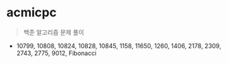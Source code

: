 # acmicpc

> 백준 알고리즘 문제 풀이 
- 10799, 10808, 10824, 10828, 10845, 1158, 11650, 1260, 1406, 2178, 2309, 2743, 2775, 9012, Fibonacci